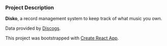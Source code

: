 ### Project Description

**Disko**, a record management system to keep track of what music you own.

Data provided by [Discogs](https://www.discogs.com/developers).

This project was bootstrapped with [Create React App](https://github.com/facebook/create-react-app).

